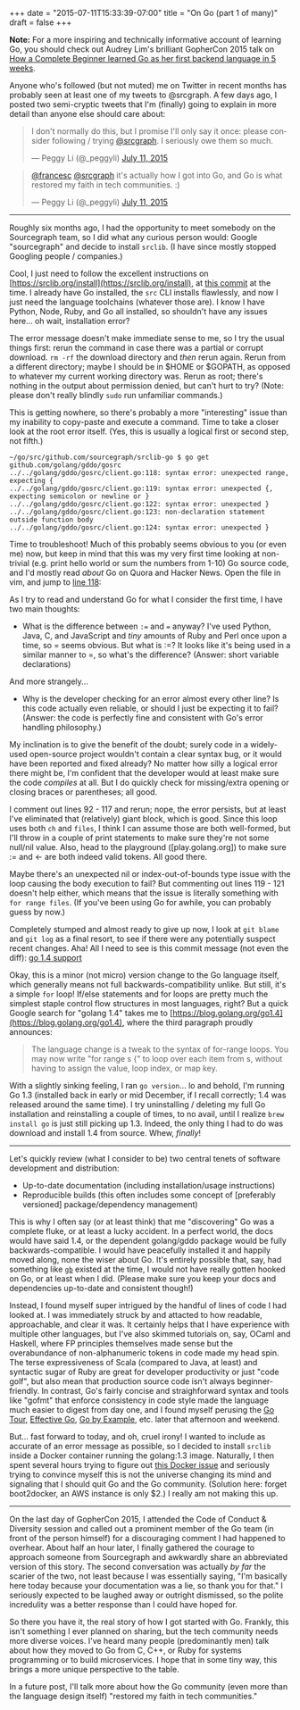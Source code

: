 +++
date = "2015-07-11T15:33:39-07:00"
title = "On Go (part 1 of many)"
draft = false
+++

**Note:** For a more inspiring and technically informative account of learning Go, you should check out Audrey Lim's brilliant GopherCon 2015 talk on [How a Complete Beginner learned Go as her first backend language in 5 weeks](https://sourcegraph.com/blog/live/gophercon2015/123565059490).

Anyone who's followed (but not muted) me on Twitter in recent months has probably seen at least one of my tweets to @srcgraph. A few days ago, I posted two semi-cryptic tweets that I'm (finally) going to explain in more detail than anyone else should care about:

<blockquote class="twitter-tweet" lang="en"><p lang="en" dir="ltr">I don&#39;t normally do this, but I promise I&#39;ll only say it once: please consider following / trying <a href="https://twitter.com/srcgraph">@srcgraph</a>. I seriously owe them so much.</p>&mdash; Peggy Li (@_peggyli) <a href="https://twitter.com/_peggyli/status/619669834834415620">July 11, 2015</a></blockquote>
<script async src="//platform.twitter.com/widgets.js" charset="utf-8"></script>


<blockquote class="twitter-tweet" lang="en"><p lang="en" dir="ltr"><a href="https://twitter.com/francesc">@francesc</a> <a href="https://twitter.com/srcgraph">@srcgraph</a> it&#39;s actually how I got into Go, and Go is what restored my faith in tech communities. :)</p>&mdash; Peggy Li (@_peggyli) <a href="https://twitter.com/_peggyli/status/619685132882960384">July 11, 2015</a></blockquote>
<script async src="//platform.twitter.com/widgets.js" charset="utf-8"></script>

----

Roughly six months ago, I had the opportunity to meet somebody on the Sourcegraph team, so I did what any curious person would: Google "sourcegraph" and decide to install `srclib`. (I have since mostly stopped Googling people / companies.)

Cool, I just need to follow the excellent instructions on [https://srclib.org/install](https://srclib.org/install), at [this commit](https://github.com/sourcegraph/srclib/blob/eb7ef77f0dd949ca8e5fde18becc0b8a34ce11ad/docs/sources/gettingstarted.md) at the time. I already have Go installed, the `src` CLI installs flawlessly, and now I just need the language toolchains (whatever those are). I know I have Python, Node, Ruby, and Go all installed, so shouldn't have any issues here... oh wait, installation error?

The error message doesn't make immediate sense to me, so I try the usual things first: rerun the command in case there was a partial or corrupt download. `rm -rf` the download directory and _then_ rerun again. Rerun from a different directory; maybe I should be in $HOME or $GOPATH, as opposed to whatever my current working directory was. Rerun as root; there's nothing in the output about permission denied, but can't hurt to try? (Note: please don't really blindly `sudo` run unfamiliar commands.)

This is getting nowhere, so there's probably a more "interesting" issue than my inability to copy-paste and execute a command. Time to take a closer look at the root error itself. (Yes, this is usually a logical first or second step, not fifth.)

```
~/go/src/github.com/sourcegraph/srclib-go $ go get github.com/golang/gddo/gosrc
../../golang/gddo/gosrc/client.go:118: syntax error: unexpected range, expecting {
../../golang/gddo/gosrc/client.go:119: syntax error: unexpected {, expecting semicolon or newline or }
../../golang/gddo/gosrc/client.go:122: syntax error: unexpected }
../../golang/gddo/gosrc/client.go:123: non-declaration statement outside function body
../../golang/gddo/gosrc/client.go:124: syntax error: unexpected }
```

Time to troubleshoot! Much of this probably seems obvious to you (or even me) now, but keep in mind that this was my very first time looking at non-trivial (e.g. print hello world or sum the numbers from 1-10) Go source code, and I'd mostly read _about_ Go on Quora and Hacker News. Open the file in vim, and jump to [line 118](https://github.com/golang/gddo/blob/4523d2f070c74ef847157e9aa14137376df63964/gosrc/client.go#L118):

<script type="text/javascript" src="https://sourcegraph.com/R$15595@4523d2f070c74ef847157e9aa14137376df63964===4523d2f070c74ef847157e9aa14137376df63964/.tree/gosrc/client.go/.sourcebox.js?StartLine=118&EndLine=122"></script>

As I try to read and understand Go for what I consider the first time, I have two main thoughts:

* What is the difference between `:=` and `=` anyway? I've used Python, Java, C, and JavaScript and _tiny_ amounts of Ruby and Perl once upon a time, so = seems obvious. But what is :=? It looks like it's being used in a similar manner to =, so what's the difference? (Answer: short variable declarations)

And more strangely...

* Why is the developer checking for an error almost every other line? Is this code actually even reliable, or should I just be expecting it to fail? (Answer: the code is perfectly fine and consistent with Go's error handling philosophy.)

My inclination is to give the benefit of the doubt; surely code in a widely-used open-source project wouldn't contain a clear syntax bug, or it would have been reported and fixed already? No matter how silly a logical error there might be, I'm confident that the developer would at least make sure the code _compiles_ at all. But I do quickly check for missing/extra opening or closing braces or parentheses; all good.

I comment out lines 92 - 117 and rerun; nope, the error persists, but at least I've eliminated that (relatively) giant block, which is good. Since this loop uses both `ch` and `files`, I think I can assume those are both well-formed, but I'll throw in a couple of print statements to make sure they're not some null/nil value. Also, head to the playground ([play.golang.org]) to make sure := and <- are both indeed valid tokens. All good there.

Maybe there's an unexpected nil or index-out-of-bounds type issue with the loop causing the body execution to fail? But commenting out lines 119 - 121 doesn't help either, which means that the issue is literally something with `for range files`. (If you've been using Go for awhile, you can probably guess by now.)

Completely stumped and almost ready to give up now, I look at `git blame` and `git log` as a final resort, to see if there were any potentially suspect recent changes. Aha! All I need to see is this commit message (not even the diff): [go 1.4 support](https://github.com/sourcegraph/srclib-go/commit/26ec06a07590eb5311019babedaf0b2b31d3c509)

Okay, this is a minor (not micro) version change to the Go language itself, which generally means not full backwards-compatibility unlike. But still, it's a simple `for` loop! If/else statements and for loops are pretty much the simplest staple control flow structures in most languages, right? But a quick Google search for "golang 1.4" takes me to [https://blog.golang.org/go1.4](https://blog.golang.org/go1.4), where the third paragraph proudly announces:

> The language change is a tweak to the syntax of for-range loops. You may now write "for range s {" to loop over each item from s, without having to assign the value, loop index, or map key.

With a slightly sinking feeling, I ran `go version`... lo and behold, I'm running Go 1.3 (installed back in early or mid December, if I recall correctly; 1.4 was released around the same time). I try uninstalling / deleting my full Go installation and reinstalling a couple of times, to no avail, until I realize `brew install go` is just still picking up 1.3. Indeed, the only thing I had to do was download and install 1.4 from source. Whew, _finally_!

----

Let's quickly review (what I consider to be) two central tenets of software development and distribution:

* Up-to-date documentation (including installation/usage instructions)
* Reproducible builds (this often includes some concept of [preferably versioned] package/dependency management)

This is why I often say (or at least think) that me "discovering" Go was a complete fluke, or at least a lucky accident. In a perfect world, the docs would have said 1.4, or the dependent golang/gddo package would be fully backwards-compatible. I would have peacefully installed it and happily moved along, none the wiser about Go. It's entirely possible that, say, had something like [`gb`](http://getgb.io/) existed at the time, I would not have really gotten hooked on Go, or at least when I did. (Please make sure you keep your docs and dependencies up-to-date and consistent though!)

Instead, I found myself super intrigued by the handful of lines of code I had looked at.  I was immediately struck by and attacted to how readable, approachable, and clear it was. It certainly helps that I have experience with multiple other languages, but I've also skimmed tutorials on, say, OCaml and Haskell, where FP principles themselves made sense but the overabundance of non-alphanumeric tokens in code made my head spin. The terse expressiveness of Scala (compared to Java, at least) and syntactic sugar of Ruby are great for developer productivity or just "code golf", but also mean that production source code isn't always beginner-friendly. In contrast, Go's fairly concise and straighforward syntax and tools like "gofmt" that enforce consistency in code style made the language much easier to digest from day one, and I found myself perusing the [Go Tour](https://tour.golang.org/welcome/1), [Effective Go](https://golang.org/doc/effective_go.html), [Go by Example](https://gobyexample.com/), etc. later that afternoon and weekend. 

But... fast forward to today, and oh, cruel irony! I wanted to include as accurate of an error message as possible, so I decided to install `srclib` inside a Docker container running the golang:1.3 image. Naturally, I then spent several hours trying to figure out [this Docker issue](https://github.com/boot2docker/osx-installer/issues/122) and seriously trying to convince myself this is not the universe changing its mind and signaling that I should quit Go and the Go community. (Solution here: forget boot2docker, an AWS instance is only $2.) I really am not making this up.

---

On the last day of GopherCon 2015, I attended the Code of Conduct &amp; Diversity session and called out a prominent member of the Go team (in front of the person himself) for a discouraging comment I had happened to overhear. About half an hour later, I finally gathered the courage to approach someone from Sourcegraph and awkwardly share an abbreviated version of this story. The second conversation was actually _by far_ the scarier of the two, not least because I was essentially saying, "I'm basically here today because your documentation was a lie, so thank you for that." I seriously expected to be laughed away or outright dismissed, so the polite incredulity was a better response than I could have hoped for.

So there you have it, the real story of how I got started with Go. Frankly, this isn't something I ever planned on sharing, but the tech community needs more diverse voices. I've heard many people (predominantly men) talk about how they moved to Go from C, C++, or Ruby for systems programming or to build microservices. I hope that in some tiny way, this brings a more unique perspective to the table.

In a future post, I'll talk more about how the Go community (even more than the language design itself) "restored my faith in tech communities."